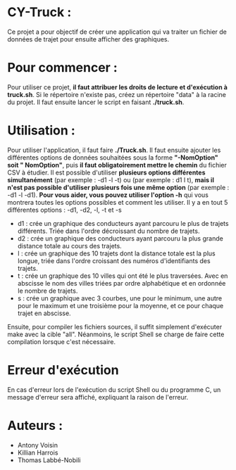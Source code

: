 # CY-Truck :
Ce projet a pour objectif de créer une application qui va traiter un fichier de données de trajet pour ensuite afficher des graphiques.

# Pour commencer :
Pour utiliser ce projet, **il faut attribuer les droits de lecture et d'exécution à truck.sh**. Si le répertoire n'existe pas, créez un répertoire "data" à la racine du projet. Il faut ensuite lancer le script en faisant **./truck.sh**.

# Utilisation :
Pour utiliser l'application, il faut faire **./Truck.sh**. Il faut ensuite ajouter les différentes options de données souhaitées sous la forme **"-NomOption" soit " NomOption"**, puis **il faut obligatoirement mettre le chemin** du fichier CSV à étudier.
Il est possible d'utiliser **plusieurs options différentes simultanément** (par exemple : -d1 -l -t) ou (par exemple :  d1 l t), **mais il n'est pas possible d'utiliser plusieurs fois une même option** (par exemple : -d1 -l -d1).
**Pour vous aider, vous pouvez utiliser l'option -h** qui vous montrera toutes les options possibles et comment les utiliser.
Il y a en tout 5 différentes options : -d1, -d2, -l, -t et -s
- d1 : crée un graphique des conducteurs ayant parcouru le plus de trajets différents. Triée dans l'ordre décroissant du nombre de trajets.
- d2 : crée un graphique des conducteurs ayant parcouru la plus grande distance totale au cours des trajets.
- l : crée un graphique des 10 trajets dont la distance totale est la plus longue, triée dans l'ordre croissant des numéros d'identifiants des trajets.
- t : crée un graphique des 10 villes qui ont été le plus traversées. Avec en abscisse le nom des villes triées par ordre alphabétique et en ordonnée le nombre de trajets.
- s : crée un graphique avec 3 courbes, une pour le minimum, une autre pour le maximum et une troisième pour la moyenne, et ce pour chaque trajet en abscisse.

Ensuite, pour compiler les fichiers sources, il suffit simplement d'exécuter make avec la cible "all". Néanmoins, le script Shell se charge de faire cette compilation lorsque c'est nécessaire.

# Erreur d'exécution
En cas d'erreur lors de l'exécution du script Shell ou du programme C, un message d'erreur sera affiché, expliquant la raison de l'erreur.

# Auteurs :
- Antony Voisin
- Killian Harrois
- Thomas Labbé-Nobili
